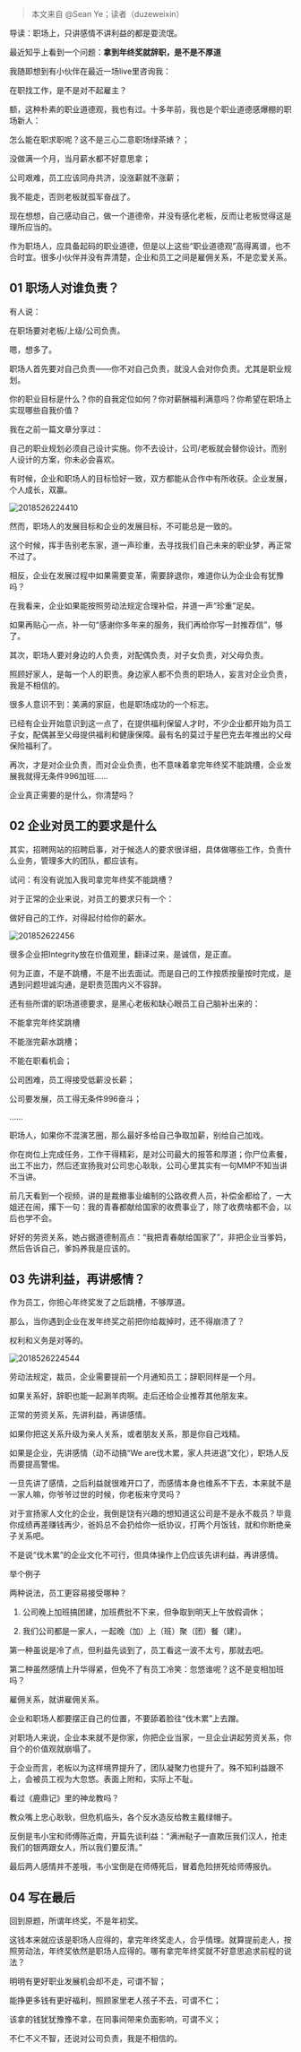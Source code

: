 > 本文来自 @Sean Ye；读者（duzeweixin）

导读：职场上，只讲感情不讲利益的都是耍流氓。

最近知乎上看到一个问题：**拿到年终奖就辞职，是不是不厚道**

我随即想到有小伙伴在最近一场live里咨询我：

在职找工作，是不是对不起雇主？

额，这种朴素的职业道德观，我也有过。十多年前，我也是个职业道德感爆棚的职场新人：

怎么能在职求职呢？这不是三心二意职场绿茶婊？；

没做满一个月，当月薪水都不好意思拿；

公司艰难，员工应该同舟共济，没涨薪就不涨薪；

我不能走，否则老板就孤军奋战了。

现在想想，自己感动自己，做一个道德帝，并没有感化老板，反而让老板觉得这是理所应当的。

作为职场人，应具备起码的职业道德，但是以上这些“职业道德观”高得离谱，也不合时宜。很多小伙伴并没有弄清楚，企业和员工之间是雇佣关系，不是恋爱关系。

## 01 职场人对谁负责？

有人说：

在职场要对老板/上级/公司负责。

嗯，想多了。

职场人首先要对自己负责——你不对自己负责，就没人会对你负责。尤其是职业规划。

你的职业目标是什么？你的自我定位如何？你对薪酬福利满意吗？你希望在职场上实现哪些自我价值？

我在之前一篇文章分享过：

自己的职业规划必须自己设计实施。你不去设计，公司/老板就会替你设计。而别人设计的方案，你未必会喜欢。

有时候，企业和职场人的目标恰好一致，双方都能从合作中有所收获。企业发展，个人成长，双赢。

![2018526224410](https://cdn.chenrf.com/2018526224410.png)

然而，职场人的发展目标和企业的发展目标，不可能总是一致的。

这个时候，挥手告别老东家，道一声珍重，去寻找我们自己未来的职业梦，再正常不过了。

相反，企业在发展过程中如果需要变革，需要辞退你，难道你认为企业会有犹豫吗？

在我看来，企业如果能按照劳动法规定合理补偿，并道一声“珍重”足矣。

如果再贴心一点，补一句“感谢你多年来的服务，我们再给你写一封推荐信”，够了。

其次，职场人要对身边的人负责，对配偶负责，对子女负责，对父母负责。

照顾好家人，是每一个人的职责。身边家人都不负责的职场人，妄言对企业负责，我是不相信的。

很多人意识不到：美满的家庭，也是职场成功的一个标志。

已经有企业开始意识到这一点了，在提供福利保留人才时，不少企业都开始为员工子女，配偶甚至父母提供福利和健康保障。最有名的莫过于星巴克去年推出的父母保险福利了。

再次，才是对企业负责，而对企业负责，也不意味着拿完年终奖不能跳槽，企业发展我就得无条件996加班……

企业真正需要的是什么，你清楚吗？

## 02 企业对员工的要求是什么

其实，招聘网站的招聘启事，对于候选人的要求很详细，具体做哪些工作，负责什么业务，管理多大的团队，都应该有。

试问：有没有说加入我司拿完年终奖不能跳槽？

对于正常的企业来说，对员工的要求只有一个：

做好自己的工作，对得起付给你的薪水。

![201852622456](https://cdn.chenrf.com/201852622456.png)

很多企业把Integrity放在价值观里，翻译过来，是诚信，是正直。

何为正直，不是不跳槽，不是不出去面试。而是自己的工作按质按量按时完成，是遇到问题坦诚沟通，是职责范围内义不容辞。

还有些所谓的职场道德要求，是黑心老板和缺心眼员工自己脑补出来的：

不能拿完年终奖跳槽

不能涨完薪水跳槽；

不能在职看机会；

公司困难，员工得接受低薪没长薪；

公司要发展，员工得无条件996奋斗；

……

职场人，如果你不混演艺圈，那么最好多给自己争取加薪，别给自己加戏。

你在岗位上完成任务，工作干得精彩，是对公司最大的报答和厚道；你尸位素餐，出工不出力，然后还宣扬我对公司忠心耿耿，公司心里其实有一句MMP不知当讲不当讲。

前几天看到一个视频，讲的是裁撤事业编制的公路收费人员，补偿金都给了，一大姐还在闹，撂下一句：我的青春都献给国家的收费事业了，除了收费啥都不会，以后也学不会。

好好的劳资关系，她占据道德制高点：“我把青春献给国家了”，非把企业当爹妈，然后告诉自己，爹妈养我是应该的。

## 03 先讲利益，再讲感情？

作为员工，你担心年终奖发了之后跳槽，不够厚道。

那么，当你遇到企业在发年终奖之前把你给裁掉时，还不得崩溃了？

权利和义务是对等的。

![2018526224544](https://cdn.chenrf.com/2018526224544.png)

劳动法规定，裁员，企业需要提前一个月通知员工；辞职同样是一个月。

如果关系好，辞职也能一起涮羊肉啊。走后还给企业推荐其他朋友来。

正常的劳资关系，先讲利益，再讲感情。

如果你把这关系升级为亲人关系，或者朋友关系，那是你自己戏精。

如果是企业，先讲感情（动不动搞“We are伐木累，家人共进退”文化），职场人反而要提高警惕。

一旦先讲了感情，之后利益就很难开口了，而感情本身也维系不下去，本来就不是一家人嘛，你爷爷过世的时候，你老板来守灵吗？

对于宣扬家人文化的企业，我倒是饶有兴趣的想知道这公司是不是永不裁员？毕竟你成绩再差赚钱再少，爸妈总不会扔给你一纸协议，打两个月饭钱，就和你断绝亲子关系吧。

不是说“伐木累”的企业文化不可行，但具体操作上仍应该先讲利益，再讲感情。

举个例子

两种说法，员工更容易接受哪种？

1. 公司晚上加班搞团建，加班费批不下来，但争取到明天上午放假调休；

2. 我们公司都是一家人，一起晚（加）上（班）聚（团）餐（建）。

第一种虽说是冷了点，但利益先谈到了，员工看这一波不太亏，那就去吧。

第二种虽然感情上升华得紧，但免不了有员工冷笑：忽悠谁呢？这不是变相加班吗？

雇佣关系，就讲雇佣关系。

企业和职场人都要摆正自己的位置，不要舔着脸往“伐木累”上去蹭。

对职场人来说，企业本来就不是你家，你把企业当家，一旦企业讲起劳资关系，你自个的价值观就崩塌了。

于企业而言，老板以为这样境界提升了，团队凝聚力也提升了。殊不知利益跟不上，会被员工视为大忽悠。表面上附和，实际上不耻。

看过《鹿鼎记》里的神龙教吗？

教众嘴上忠心耿耿，但危机临头，各个反水造反给教主戴绿帽子。

反倒是韦小宝和师傅陈近南，开篇先谈利益：“满洲鞑子一直欺压我们汉人，抢走我们的银两跟女人，所以我们要反清。”

最后两人感情并不差哦，韦小宝倒是在师傅死后，冒着危险拼死给师傅报仇。

## 04 写在最后

回到原题，所谓年终奖，不是年初奖。

这钱本来就应该是职场人应得的，拿完年终奖走人，合乎情理。就算提前走人，按照劳动法，年终奖依然是职场人应得的。哪有拿完年终奖就不好意思追求前程的说法？

明明有更好职业发展机会却不走，可谓不智；

能挣更多钱有更好福利，照顾家里老人孩子不去，可谓不仁；

该拿的钱犹犹豫豫不拿，在同事间带来负面影响，可谓不义；

不仁不义不智，还说对公司负责，我是不相信的。